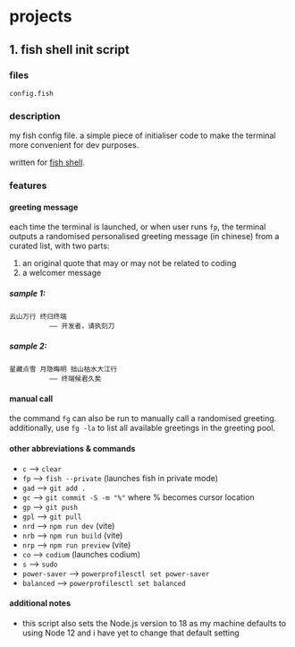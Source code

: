 # projects
## 1. fish shell init script
### files 
`config.fish`
### description 
my fish config file. a simple piece of initialiser code to make the terminal more convenient for dev purposes.

written for [fish shell](https://fishshell.com/).
### features
#### greeting message
each time the terminal is launched, or when user runs `fp`, the terminal outputs a randomised personalised greeting message (in chinese) from a curated list, with two parts:

1. an original quote that may or may not be related to coding
2. a welcomer message

##### sample 1:
```
云山万行 终归终端
          —— 开发者，请执刻刀
```
##### sample 2:
```
星藏点雪 月隐晦明 拙山枯水大江行
          —— 终端候君久矣
```

#### manual call
the command `fg` can also be run to manually call a randomised greeting. additionally, use `fg -la` to list all available greetings in the greeting pool.

#### other abbreviations & commands 
- `c` --> `clear`
- `fp` --> `fish --private` (launches fish in private mode)
- `gad` --> `git add .`
- `gc` --> `git commit -S -m "%"` where % becomes cursor location
- `gp` --> `git push`
- `gpl` --> `git pull`
- `nrd` --> `npm run dev` (vite)
- `nrb` --> `npm run build` (vite)
- `nrp` --> `npm run preview` (vite)
- `co` --> `codium` (launches codium)
- `s` --> `sudo`
- `power-saver` --> `powerprofilesctl set power-saver`
- `balanced` --> `powerprofilesctl set balanced`

#### additional notes
- this script also sets the Node.js version to 18 as my machine defaults to using Node 12 and i have yet to change that default setting
